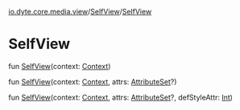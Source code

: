 [io.dyte.core.media.view](../index.md)/[SelfView](index.md)/[SelfView](-self-view.md)

# SelfView


fun [SelfView](-self-view.md)(context: [Context](https://developer.android.com/reference/kotlin/android/content/Context.html))

fun [SelfView](-self-view.md)(context: [Context](https://developer.android.com/reference/kotlin/android/content/Context.html), attrs: [AttributeSet](https://developer.android.com/reference/kotlin/android/util/AttributeSet.html)?)

fun [SelfView](-self-view.md)(context: [Context](https://developer.android.com/reference/kotlin/android/content/Context.html), attrs: [AttributeSet](https://developer.android.com/reference/kotlin/android/util/AttributeSet.html)?, defStyleAttr: [Int](https://kotlinlang.org/api/latest/jvm/stdlib/kotlin/-int/index.html))
